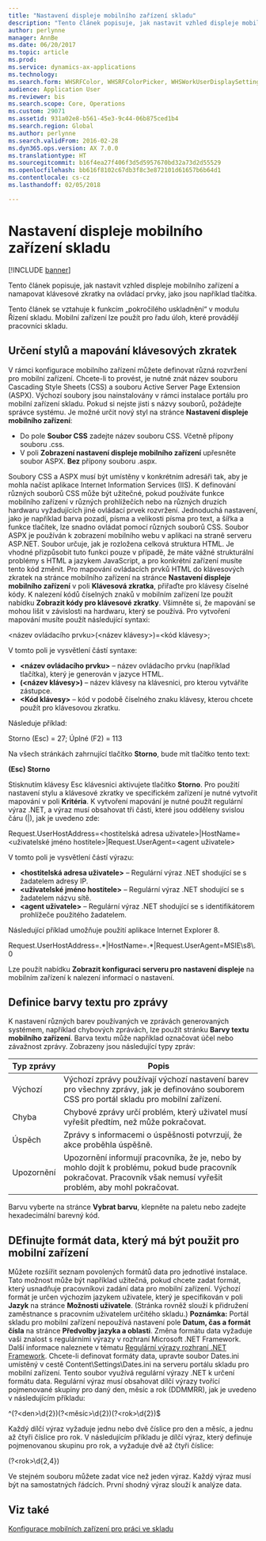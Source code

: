 ```yaml
---
title: "Nastavení displeje mobilního zařízení skladu"
description: "Tento článek popisuje, jak nastavit vzhled displeje mobilního zařízení a namapovat klávesové zkratky na ovládací prvky, jako jsou například tlačítka."
author: perlynne
manager: AnnBe
ms.date: 06/20/2017
ms.topic: article
ms.prod: 
ms.service: dynamics-ax-applications
ms.technology: 
ms.search.form: WHSRFColor, WHSRFColorPicker, WHSWorkUserDisplaySettings
audience: Application User
ms.reviewer: bis
ms.search.scope: Core, Operations
ms.custom: 29071
ms.assetid: 931a02e8-b561-45e3-9c44-06b875ced1b4
ms.search.region: Global
ms.author: perlynne
ms.search.validFrom: 2016-02-28
ms.dyn365.ops.version: AX 7.0.0
ms.translationtype: HT
ms.sourcegitcommit: b16f4ea27f406f3d5d5957670bd32a73d2d55529
ms.openlocfilehash: bb616f8102c67db3f8c3e872101d61657b6b64d1
ms.contentlocale: cs-cz
ms.lasthandoff: 02/05/2018

---
```


# <a name="warehouse-mobile-device-display-settings"></a>Nastavení displeje mobilního zařízení skladu

[!INCLUDE [banner](../includes/banner.md)]

Tento článek popisuje, jak nastavit vzhled displeje mobilního zařízení a namapovat klávesové zkratky na ovládací prvky, jako jsou například tlačítka. 

Tento článek se vztahuje k funkcím „pokročilého uskladnění“ v modulu Řízení skladu. Mobilní zařízení lze použít pro řadu úloh, které provádějí pracovníci skladu.

## <a name="specify-styles-and-map-keyboard-shortcuts"></a>Určení stylů a mapování klávesových zkratek
V rámci konfigurace mobilního zařízení můžete definovat různá rozvržení pro mobilní zařízení. Chcete-li to provést, je nutné znát název souboru Cascading Style Sheets (CSS) a souboru Active Server Page Extension (ASPX). Výchozí soubory jsou nainstalovány v rámci instalace portálu pro mobilní zařízení skladu. Pokud si nejste jisti s názvy souborů, požádejte správce systému. Je možné určit nový styl na stránce **Nastavení displeje mobilního zařízení**:

-    Do pole **Soubor CSS** zadejte název souboru CSS. Včetně přípony souboru .css.
-   V poli **Zobrazení nastavení displeje mobilního zařízení** upřesněte soubor ASPX. **Bez** přípony souboru .aspx.

Soubory CSS a ASPX musí být umístěny v konkrétním adresáři tak, aby je mohla načíst aplikace Internet Information Services (IIS). K definování různých souborů CSS může být užitečné, pokud používáte funkce mobilního zařízení v různých prohlížečích nebo na různých druzích hardwaru vyžadujících jiné ovládací prvek rozvržení. Jednoduchá nastavení, jako je například barva pozadí, písma a velikosti písma pro text, a šířka a funkce tlačítek, lze snadno ovládat pomocí různých souborů CSS. Soubor ASPX je používán k zobrazení mobilního webu v aplikaci na straně serveru ASP.NET. Soubor určuje, jak je rozložena celková struktura HTML. Je vhodné přizpůsobit tuto funkci pouze v případě, že máte vážné strukturální problémy s HTML a jazykem JavaScript, a pro konkrétní zařízení musíte tento kód změnit. Pro mapování ovládacích prvků HTML do klávesových zkratek na stránce mobilního zařízení na stránce **Nastavení displeje mobilního zařízení** v poli **Klávesová zkratka**, přiřaďte pro klávesy číselné kódy. K nalezení kódů číselných znaků v mobilním zařízení lze použít nabídku **Zobrazit kódy pro klávesové zkratky**. Všimněte si, že mapování se mohou lišit v závislosti na hardwaru, který se používá. Pro vytvoření mapování musíte použít následující syntaxi:

&lt;název ovládacího prvku&gt;(&lt;název klávesy&gt;)=&lt;kód klávesy&gt;;

V tomto poli je vysvětlení částí syntaxe:

-   **&lt;název ovládacího prvku&gt;** – název ovládacího prvku (například tlačítka), který je generován v jazyce HTML.
-   **(&lt;název klávesy&gt;)** – název klávesy na klávesnici, pro kterou vytváříte zástupce.
-   **&lt;Kód klávesy&gt;** – kód v podobě číselného znaku klávesy, kterou chcete použít pro klávesovou zkratku.

Následuje příklad:

Storno (Esc) = 27; Úplné (F2) = 113

Na všech stránkách zahrnující tlačítko **Storno**, bude mít tlačítko tento text:

**(Esc) Storno**

Stisknutím klávesy Esc klávesnici aktivujete tlačítko **Storno**. Pro použití nastavení stylu a klávesové zkratky ve specifickém zařízení je nutné vytvořit mapování v poli **Kritéria**. K vytvoření mapování je nutné použít regulární výraz .NET, a výraz musí obsahovat tři části, které jsou odděleny svislou čáru (|), jak je uvedeno zde:

Request.UserHostAddress=&lt;hostitelská adresa uživatele&gt;|HostName=&lt;uživatelské jméno hostitele&gt;|Request.UserAgent=&lt;agent uživatele&gt;

V tomto poli je vysvětlení částí výrazu:

-   **&lt;hostitelská adresa uživatele&gt;** – Regulární výraz .NET shodující se s žadatelem adresy IP.
-   **&lt;uživatelské jméno hostitele&gt;** – Regulární výraz .NET shodující se s žadatelem názvu sítě.
-   **&lt;agent uživatele&gt;** – Regulární výraz .NET shodující se s identifikátorem prohlížeče použitého žadatelem.

Následující příklad umožňuje použití aplikace Internet Explorer 8.

Request.UserHostAddress=.\*|HostName=.\*|Request.UserAgent=MSIE\\s8\\.0

Lze použít nabídku **Zobrazit konfiguraci serveru pro nastavení displeje** na mobilním zařízení k nalezení informací o nastavení.

## <a name="define-text-colors-for-messages"></a>Definice barvy textu pro zprávy
K nastavení různých barev používaných ve zprávách generovaných systémem, například chybových zprávách, lze použít stránku **Barvy textu mobilního zařízení**. Barva textu může například označovat účel nebo závažnost zprávy. Zobrazeny jsou následující typy zpráv:

| Typ zprávy | Popis                                                                                                                                                                            |
|--------------|----------------------------------------------------------------------------------------------------------------------------------------------------------------------------------------|
| Výchozí      | Výchozí zprávy používají výchozí nastavení barev pro všechny zprávy, jak je definováno souborem CSS pro portál skladu pro mobilní zařízení.                                                   |
| Chyba        | Chybové zprávy určí problém, který uživatel musí vyřešit předtím, než může pokračovat.                                                                                             |
| Úspěch      | Zprávy s informacemi o úspěšnosti potvrzují, že akce proběhla úspěšně.                                                                                                                                |
| Upozornění      | Upozornění informují pracovníka, že je, nebo by mohlo dojít k problému, pokud bude pracovník pokračovat. Pracovník však nemusí vyřešit problém, aby mohl pokračovat. |

Barvu vyberte na stránce **Vybrat barvu**, klepněte na paletu nebo zadejte hexadecimální barevný kód.

## <a name="define-the-date-format-to-use-on-mobile-devices"></a>DEfinujte formát data, který má být použit pro mobilní zařízení
Můžete rozšířit seznam povolených formátů data pro jednotlivé instalace. Tato možnost může být například užitečná, pokud chcete zadat formát, který usnadňuje pracovníkovi zadání data pro mobilní zařízení. Výchozí formát je určen výchozím jazykem uživatele, který je specifikován v poli **Jazyk** na stránce **Možnosti uživatele**. (Stránka rovněž slouží k přidružení zaměstnance s pracovním uživatelem určitého skladu.) **Poznámka:** Portál skladu pro mobilní zařízení nepoužívá nastavení pole **Datum, čas a formát čísla** na stránce **Předvolby jazyka a oblasti**. Změna formátu data vyžaduje vaši znalost s regulárními výrazy v rozhraní Microsoft .NET Framework. Další informace naleznete v tématu [Regulární výrazy rozhraní .NET Framework](http://go.microsoft.com/fwlink/?LinkId=391260). Chcete-li definovat formáty data, upravte soubor Dates.ini umístěný v cestě Content\\Settings\\Dates.ini na serveru portálu skladu pro mobilní zařízení. Tento soubor využívá regulární výrazy .NET k určení formátu data. Regulární výraz musí obsahovat dílčí výrazy tvořící pojmenované skupiny pro daný den, měsíc a rok (DDMMRR), jak je uvedeno v následujícím příkladu:

^(?&lt;den&gt;\\d{2})(?&lt;měsíc&gt;\\d{2})(?&lt;rok&gt;\\d{2})$

Každý dílčí výraz vyžaduje jednu nebo dvě číslice pro den a měsíc, a jednu až čtyři číslice pro rok. V následujícím příkladu je dílčí výraz, který definuje pojmenovanou skupinu pro rok, a vyžaduje dvě až čtyři číslice:

(?&lt;rok&gt;\\d{2,4})

Ve stejném souboru můžete zadat více než jeden výraz. Každý výraz musí být na samostatných řádcích. První shodný výraz slouží k analýze data.

<a name="see-also"></a>Viz také
--------

[Konfigurace mobilních zařízení pro práci ve skladu](configure-mobile-devices-warehouse.md)




